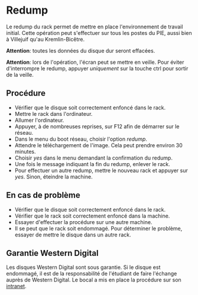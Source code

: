 # Redump

Le redump du rack permet de mettre en place l'environnement de travail initial. Cette opération peut s'effectuer sur tous les postes du PIE, aussi bien à Villejuif qu'au Kremlin-Bicêtre.

**Attention**: toutes les données du disque dur seront effacées.

**Attention**: lors de l'opération, l'écran peut se mettre en veille. Pour éviter d'interrompre le redump, appuyer *uniquement* sur la touche ctrl pour sortir de la veille.

## Procédure

 * Vérifier que le disque soit correctement enfoncé dans le rack.
 * Mettre le rack dans l'ordinateur.
 * Allumer l'ordinateur.
 * Appuyer, à de nombreuses reprises, sur F12 afin de démarrer sur le réseau.
 * Dans le menu du boot réseau, choisir l'option *redump*.
 * Attendre le téléchargement de l'image. Cela peut prendre environ 30 minutes.
 * Choisir *yes* dans le menu demandant la confirmation du redump.
 * Une fois le message indiquant la fin du redump, enlever le rack.
 * Pour effectuer un autre redump, mettre le nouveau rack et appuyer sur *yes*. Sinon, éteindre la machine.

## En cas de problème

 * Vérifier que le disque soit correctement enfoncé dans le rack.
 * Vérifier que le rack soit correctement enfoncé dans la machine.
 * Essayer d'effectuer la procédure sur une autre machine.
 * Il se peut que le rack soit endommagé. Pour déterminer le problème, essayer de mettre le disque dans un autre rack.

## Garantie Western Digital

Les disques Western Digital sont sous garantie. Si le disque est endommagé, il est de la responsabilité de l'étudiant de faire l'échange auprès de Western Digital. Le bocal a mis en place la procédure sur son [intranet](https://intra.bocal.org/index.php?pgid=docvisu&m_doc_id=168).

